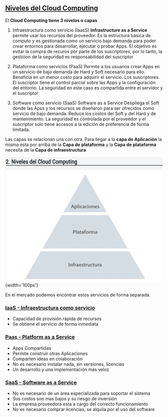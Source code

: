 ## [Niveles del Cloud Computing](2-Niveles_del_Cloud_Computing.pdf)

El **Cloud Computing tiene 3 nivelos o capas**

1. Infraestructura como servicio (IaasS) 
**Infrastructure as a Service** permite usar los recursos del proveedor.
Es la estructura básica de computo y es gestionada como un servicio bajo demanda
para poder crear entornos para desarrollar, ejecutar o probar Apps. 
El objetivo es evitar la compra de recuros por parte de los suscriptores, por lo
tanto, la gestióon de la seguridad es responsabilidad del suscriptor

2. Plataforma como servicios (PaaS)
Permite a los usuarios crear Apps en un servicio de bajo demanda de Hard y Soft
necesario para ello. Beneficia en un menor costo para adquirir el servicio. 
Los suscriptores.
El suscriptor tiene el control parcial sobre las Apps y la configuración del
entorno. La seguridad en este caso es compartida entre el servidor y el suscriptor

3. Software como servicio (SaaS)
Software as a Service
Despliega el Soft donde las Apss y los recursos se diseñaron para ser ofrecidos
como servicio de bajo demanda. 
Reduce los costos del Soft y del Hard y de mantenimiento. 
La seguridad es controlada por el proveedor y el suscriptor solo tiene accesos
a la edición de preferencia de forma limitada. 

Las capas se relacionan una con otra. 
Para llegar a la **capa de Aplicación** la misma esta por arriba de la **Capa de plataforma** y la 
**Capa de plataforma** necesita de la **Capa de infraestructura**

![niveles](niveles.jpg){width='100px'}

En el mercado podemos encontrar estos servicios de forma separada. 

### [IaaS - Infraestructura como servicio]()
- Capacidad de provisión rápida de recursos
- Se obtiene el servicio de forma inmediata

### [Paas - Platform as a Service]()
- Apps Compartidas
- Permite construir otras Aplicaciones
- Comparten ideas en colaboración
- No es necesario instalar nada, sin versiones, licencias
- Un desarrollo y una implementación más veloz

### [SaaS - Software as a Service]()
- No es necesario de un área especializada para soportar el sistema
- Sus costos son mas bajos y su riesgo de inversión
- La empresa proveedora esta a cargo del correcto funcionamiento
- No es necesario comprar licencias, se alquila por el uso del software



